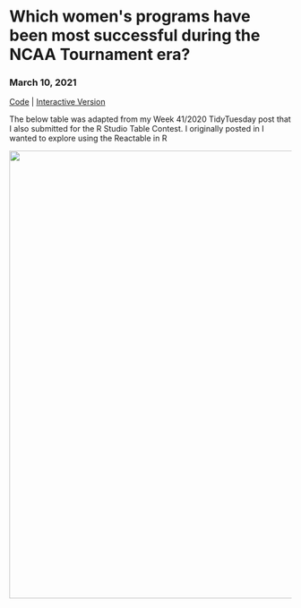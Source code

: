 # Which women's programs have been most successful during the NCAA Tournament era?

### **March 10, 2021**  
[Code](https://github.com/schmid07/R-Reactable/blob/main/2020_41_bball_react.rmd) | [Interactive Version](https://schmid07.github.io/R-Reactable/2020_41_bball_react.html)

The below table was adapted from my Week 41/2020 TidyTuesday post that I also submitted for the R Studio Table Contest. I originally posted in I wanted to explore using the Reactable in R 

<p align = "center">
<img src = "http://g.recordit.co/9nNMwUNuhW.gif" width = "800">
</p>

